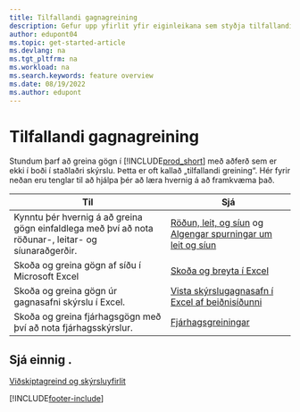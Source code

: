 ```yaml
---
title: Tilfallandi gagnagreining
description: Gefur upp yfirlit yfir eiginleikana sem styðja tilfallandi gagnagreiningarverk í vöru Business Central.
author: edupont04
ms.topic: get-started-article
ms.devlang: na
ms.tgt_pltfrm: na
ms.workload: na
ms.search.keywords: feature overview
ms.date: 08/19/2022
ms.author: edupont
---
```

# <a name="ad-hoc-data-analysis"></a>Tilfallandi gagnagreining

Stundum þarf að greina gögn í [!INCLUDE[prod_short](includes/prod_short.md)] með aðferð sem er ekki í boði í staðlaðri skýrslu. Þetta er oft kallað „tilfallandi greining“. Hér fyrir neðan eru tenglar til að hjálpa þér að læra hvernig á að framkvæma það.

| Til | Sjá |
| --- | --- |
| Kynntu þér hvernig á að greina gögn einfaldlega með því að nota röðunar-, leitar- og síunaraðgerðir. | [Röðun, leit, og síun](ui-enter-criteria-filters.md) og [Algengar spurningar um leit og síun](ui-search-filter-faq.yml) |
| Skoða og greina gögn af síðu í Microsoft Excel | [Skoða og breyta í Excel](across-work-with-excel.md) |
| Skoða og greina gögn úr gagnasafni skýrslu í Excel. | [Vista skýrslugagnasafn í Excel af beiðnisíðunni](/dynamics365-release-plan/2021wave1/smb/dynamics365-business-central/save-report-dataset-excel-request-page) |
| Skoða og greina fjárhagsgögn með því að nota fjárhagsskýrslur. | [Fjárhagsgreiningar](bi.md) |

## <a name="see-also"></a>Sjá einnig .

[Viðskiptagreind og skýrsluyfirlit](ui-work-report.md)

[!INCLUDE[footer-include](includes/footer-banner.md)]
